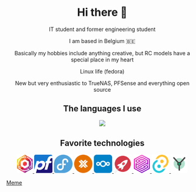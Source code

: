 <h1 align="center"> Hi there 👋 </h1>
<p align="center">
IT student and former engineering student
</p>
<p align="center">
I am based in Belgium 🇧🇪
</p>
<p align="center">
Basically my hobbies include anything creative, but RC models have a special place in my heart
</p>
<p align="center">
Linux life (fedora)
</p>
<p align="center">
New but very enthusiastic to TrueNAS, PFSense and everything open source
</p>

<h2 align="center"> The languages I use </h2>
<p align="center">
  <a href="https://youtu.be/dQw4w9WgXcQ">
    <img src="https://skillicons.dev/icons?i=html,css,md,bash,rust,ts,vite, tauri" />
  </a>
</p>

<h2 align="center">Favorite technologies</h2>

<p align="center">
  <a href="https://nginxproxymanager.com/">
    <img src="npm.svg" style="height:3rem;">
  </a>
  <a href="https://www.pfsense.org/">
    <img src="pfsense.svg" style="height:3rem;">
  </a>
  <a href="https://fedoraproject.org/">
    <img src="fedora.svg" style="height:3rem;">
  </a>
  <a href="https://www.proxmox.com">
    <img src="proxmox.svg" style="height:3rem;">
  </a>
    <a href="https://nextcloud.com/">
    <img src="nextcloud.svg" style="height:3rem;">
  </a>
  <a href="https://rocket.rs/">
    <img src="rocket.png" style="height:3rem;">
  </a>
    <a href="https://surrealdb.com/">
    <img src="surrealdb.png" style="height:3rem;">
  </a>
    <a href="https://tauri.app/">
    <img src="tauri.svg" style="height:3rem;">
  </a>
    <a href="https://yew.rs/">
    <img src="yew.svg" style="height:3rem;">
  </a>
  
</p>


[Meme](https://youtu.be/-OaUsqQWC9Y?t=16)


